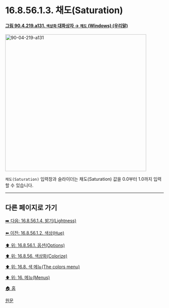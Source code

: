 # 16.8.56.1.3. 채도(Saturation)

<a id="90-04-219-a131"></a>

#### [그림 90.4.219.a131. `색상화` 대화상자 → `채도` (Windows) (우리말)](./90-04-0219-colorize.md#90-04-219-a131)
<img width="448" height="434" alt="90-04-219-a131" src="https://github.com/user-attachments/assets/1d1701b0-c27a-40ef-8e1a-aeff8f6cfd9d" />

`채도(Saturation)` 입력창과 슬라이더는 채도(Saturation) 값을 0.0부터 1.0까지 입력할 수 있습니다.

***

## 다른 페이지로 가기

[➡️ 다음: 16.8.56.1.4. 밝기(Lightness)](./16-08-56-01-04-lightness.md)

[⬅️ 이전: 16.8.56.1.2. 색상(Hue)](./16-08-56-01-02-hue.md)

[⬆️ 위: 16.8.56.1. 옵션(Options)](./16-08-56-01-00-options.md)

[⬆️ 위: 16.8.56. 색상화(Colorize)](./16-08-56-00-colorize.md)

[⬆️ 위: 16.8. 색 메뉴(The colors menu)](./16-08-00-the-colors-menu.md)

[⬆️ 위: 16. 메뉴(Menus)](./16-00-menus.md)

[🏠 홈](./00-home.md)

[원문](https://docs.gimp.org/2.10/ko/gimp-tool-colorize.html#idm34263)